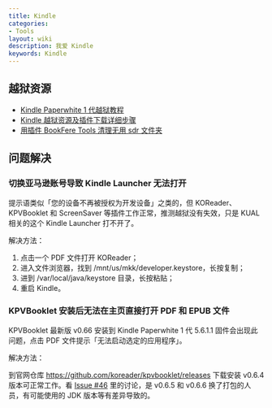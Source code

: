 ```yaml
---
title: Kindle
categories:
- Tools
layout: wiki
description: 我爱 Kindle
keywords: Kindle
---
```


## 越狱资源

- [Kindle Paperwhite 1 代越狱教程](https://bookfere.com/post/512.html)
- [Kindle 越狱资源及插件下载详细步骤](https://bookfere.com/post/311.html)
- [用插件 BookFere Tools 清理无用 sdr 文件夹](https://bookfere.com/post/480.html)

## 问题解决

### 切换亚马逊账号导致 Kindle Launcher 无法打开

提示语类似「您的设备不再被授权为开发设备」之类的，但 KOReader、KPVBooklet 和 ScreenSaver 等插件工作正常，推测越狱没有失效，只是 KUAL 相关的这个 Kindle Launcher 打不开了。

解决方法：

1. 点击一个 PDF 文件打开 KOReader；
2. 进入文件浏览器，找到 /mnt/us/mkk/developer.keystore，长按复制；
3. 进到 /var/local/java/keystore 目录，长按粘贴；
4. 重启 Kindle。

### KPVBooklet 安装后无法在主页直接打开 PDF 和 EPUB 文件

KPVBooklet 最新版 v0.66 安装到 Kindle Paperwhite 1 代 5.6.1.1 固件会出现此问题，点击 PDF 文件提示「无法启动选定的应用程序」。

解决方法：

到官网仓库 <https://github.com/koreader/kpvbooklet/releases> 下载安装 v0.6.4 版本可正常工作。看 [Issue #46](https://github.com/koreader/kpvbooklet/issues/46) 里的讨论，是 v0.6.5 和 v0.6.6 换了打包的人员，有可能使用的 JDK 版本等有差异导致的。
